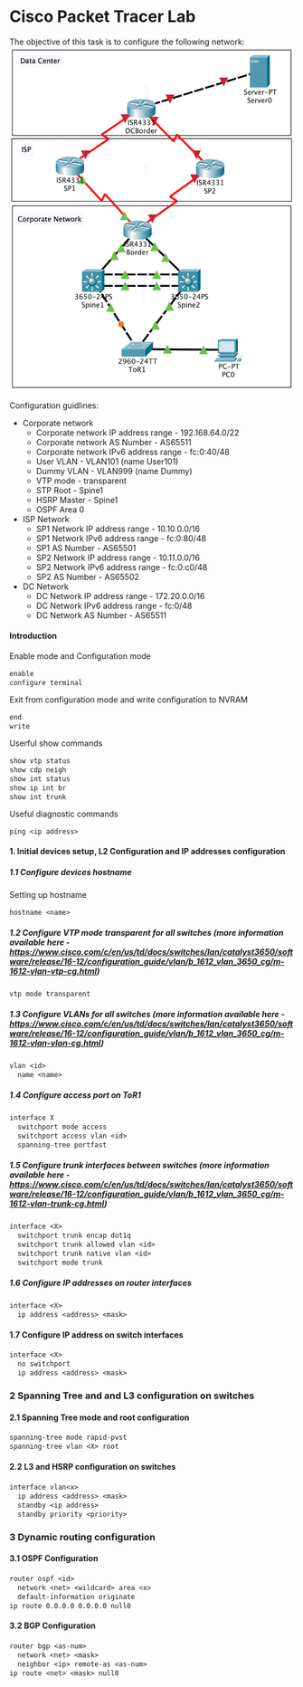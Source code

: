 # Cisco Packet Tracer Lab
The objective of this task is to configure the following network:
![Network topology](diagram.png)

Configuration guidlines:
- Corporate network
  - Corporate network IP address range - 192.168.64.0/22
  - Corporate network AS Number - AS65511
  - Corporate network IPv6 address range - fc:0:40/48
  - User VLAN - VLAN101 (name User101)
  - Dummy VLAN - VLAN999 (name Dummy)
  - VTP mode - transparent
  - STP Root - Spine1
  - HSRP Master - Spine1
  - OSPF Area 0
- ISP Network
  - SP1 Network IP address range - 10.10.0.0/16
  - SP1 Network IPv6 address range - fc:0:80/48
  - SP1 AS Number - AS65501
  - SP2 Network IP address range - 10.11.0.0/16
  - SP2 Network IPv6 address range - fc:0:c0/48
  - SP2 AS Number - AS65502
- DC Network
  - DC Network IP address range - 172.20.0.0/16
  - DC Network IPv6 address range - fc:0/48
  - DC Network AS Number - AS65511
  
#### Introduction
Enable mode and Configuration mode
```
enable
configure terminal
```
Exit from configuration mode and write configuration to NVRAM
```
end
write
```
Userful show commands
```
show vtp status
show cdp neigh
show int status
show ip int br
show int trunk
```
Useful diagnostic commands
```
ping <ip address>
```
#### 1.  Initial devices setup, L2 Configuration and IP addresses configuration
##### 1.1 Configure devices hostname
Setting up hostname
```
hostname <name>
```
##### 1.2 Configure VTP mode transparent for all switches (more information available here - https://www.cisco.com/c/en/us/td/docs/switches/lan/catalyst3650/software/release/16-12/configuration_guide/vlan/b_1612_vlan_3650_cg/m-1612-vlan-vtp-cg.html)
```
vtp mode transparent
```
##### 1.3 Configure VLANs for all switches (more information available here - https://www.cisco.com/c/en/us/td/docs/switches/lan/catalyst3650/software/release/16-12/configuration_guide/vlan/b_1612_vlan_3650_cg/m-1612-vlan-vlan-cg.html)
```
vlan <id>
  name <name>
```
##### 1.4 Configure access port on ToR1
```
interface X
  switchport mode access
  switchport access vlan <id>
  spanning-tree portfast
```
##### 1.5 Configure trunk interfaces between switches (more information available here - https://www.cisco.com/c/en/us/td/docs/switches/lan/catalyst3650/software/release/16-12/configuration_guide/vlan/b_1612_vlan_3650_cg/m-1612-vlan-trunk-cg.html)
```
interface <X>
  switchport trunk encap dot1q
  switchport trunk allowed vlan <id>
  switchport trunk native vlan <id>
  switchport mode trunk
```
##### 1.6 Configure IP addresses on router interfaces
```
interface <X>
  ip address <address> <mask>
```
#### 1.7 Configure IP address on switch interfaces
```
interface <X>
  no switchport
  ip address <address> <mask>
```
### 2 Spanning Tree and and L3 configuration on switches
#### 2.1 Spanning Tree mode and root configuration
```
spanning-tree mode rapid-pvst
spanning-tree vlan <X> root
```
#### 2.2 L3 and HSRP configuration on switches
```
interface vlan<x>
  ip address <address> <mask>
  standby <ip address>
  standby priority <priority>
```
### 3 Dynamic routing configuration
#### 3.1 OSPF Configuration
```
router ospf <id>
  network <net> <wildcard> area <x>
  default-information originate
ip route 0.0.0.0 0.0.0.0 null0
```
#### 3.2 BGP Configuration
```
router bgp <as-num>
  network <net> <mask>
  neighbor <ip> remote-as <as-num>
ip route <net> <mask> null0
```
